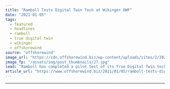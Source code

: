 ```yaml
---
title: "Ramboll Tests Digital Twin Tech at Wikinger OWF"
date: "2021-01-05"
tags: 
  - featured
  - headlines
  - ramboll
  - true digital twin
  - wikinger
  - offshorewind
source: "offshorewind"
image_url: "https://cdn.offshorewind.biz/wp-content/uploads/sites/2/2021/01/05110003/ScottishPower-Renewables_Iberdrola_Wikinger.jpg"
image_fp: "/assets/img/post_thumbnails/27.jpg"
lead: "Ramboll has completed a pilot test of its True Digital Twin technology at Iberdrola&#8217;s"
article_url: "https://www.offshorewind.biz/2021/01/05/ramboll-tests-digital-twin-tech-at-wikinger-owf/"
---
```


---
